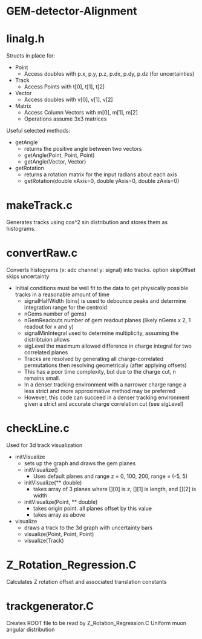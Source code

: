 # GEM-detector-Alignment

# linalg.h
Structs in place for:
  * Point
      * Access doubles with p.x, p.y, p.z, p.dx, p.dy, p.dz (for uncertainties)
  * Track 
      * Access Points with t[0], t[1], t[2]
  * Vector 
      * Access doubles with v[0], v[1], v[2]
  * Matrix
      * Access Column Vectors with m[0], m[1], m[2]
      * Operations assume 3x3 matrices

Useful selected methods:

  * getAngle 
    * returns the positive angle between two vectors
    * getAngle(Point, Point, Point)
    * getAngle(Vector, Vector)
  * getRotation 
    * returns a rotation matrix for the input radians about each axis
    * getRotation(double xAxis=0, double yAxis=0, double zAxis=0)

# makeTrack.c
Generates tracks using cos^2 sin distribution and stores them as histograms. 

# convertRaw.c
Converts histograms (x: adc channel y: signal) into tracks. option skipOffset skips uncertainty 
  * Initial conditions must be well fit to the data to get physically possible tracks in a reasonable amount of time 
    * signalHalfWidth (bins) is used to debounce peaks and determine integration range for the centroid
    * nGems number of gems)
    * nGemReadouts number of gem readout planes (likely nGems x 2, 1 readout for x and y)
    * signalMinIntegral used to determine multiplicity, assuming the distribtuion allows
    * sigLevel the maximum allowed difference in charge integral for two correlated planes 
    * Tracks are resolved by generating all charge-correlated permutations then resolving geometricaly (after applying offsets)
    * This has a poor time complexity, but due to the charge cut, n remains small.
    * In a denser tracking environment with a narrower charge range a less strict and more approximative method may be preferred
    * However, this code can succeed in a denser tracking environment given a strict and accurate charge correlation cut (see sigLevel)

# checkLine.c
Used for 3d track visualization
  * initVisualize
    * sets up the graph and draws the gem planes
    * initVisualize()
      * Uses default planes and range z = 0, 100, 200, range = (-5, 5)
    * initVisualize(** double)
      * takes array of 3 planes where [][0] is z, [][1] is length, and [][2] is width
    * initVisualize(Point, ** double)
      * takes origin point. all planes offset by this value
      * takes array as above
  * visualize
    * draws a track to the 3d graph with uncertainty bars
    * visualize(Point, Point, Point)
    * visualize(Track)

# Z_Rotation_Regression.C
Calculates Z rotation offset and associated translation constants

# trackgenerator.C
Creates ROOT file to be read by Z_Rotation_Regression.C
Uniform muon angular distribution
